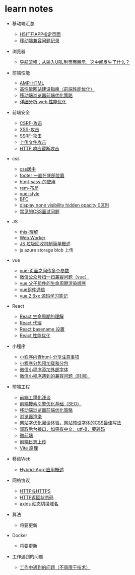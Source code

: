#  learn notes

* 移动端汇总
    * <a href="https://github.com/sanlangguo/learn-notes/issues/8">H5打开APP指定页面</a>
    * <a href="https://github.com/sanlangguo/learn-notes/issues/7">移动端兼容问题记录</a>
* 浏览器
    * <a href="https://github.com/sanlangguo/learn-notes/issues/17">导航流程：从输入URL到页面展示，这中间发生了什么？</a>

* 前端性能
    * <a href="https://github.com/sanlangguo/chenzongqiang/wiki/AMP-HTML">AMP-HTML</a>
    * <a href="https://github.com/sanlangguo/chenzongqiang/wiki/%E9%AB%98%E6%80%A7%E8%83%BD%E7%BD%91%E7%AB%99%E5%BB%BA%E8%AE%BE%E6%8C%87%E5%8D%97%EF%BC%88%E5%89%8D%E7%AB%AF%E6%80%A7%E8%83%BD%E4%BC%98%E5%8C%96%EF%BC%89">高性能网站建设指南（前端性能优化）</a>
    * <a href="https://github.com/sanlangguo/chenzongqiang/wiki/%E7%A7%BB%E5%8A%A8%E7%AB%AF%E6%B5%8F%E8%A7%88%E5%99%A8%E5%89%8D%E7%AB%AF%E4%BC%98%E5%8C%96%E7%AD%96%E7%95%A5">移动端浏览器前端优化策略</a>
    * <a href="https://github.com/sanlangguo/learn-notes/issues/5">详细分析 web 性能优化</a>

* 前端安全
    * <a href="https://github.com/sanlangguo/chenzongqiang/wiki/CSRF-%E6%94%BB%E5%87%BB">CSRF-攻击</a>
    * <a href="https://github.com/sanlangguo/chenzongqiang/wiki/XSS-%E6%94%BB%E5%87%BB">XSS-攻击</a>
    * <a href="https://github.com/sanlangguo/chenzongqiang/wiki/SSRF-%E6%94%BB%E5%87%BB">SSRF-攻击</a>
    * <a href="https://github.com/sanlangguo/chenzongqiang/wiki/%E4%B8%8A%E4%BC%A0%E6%96%87%E4%BB%B6%E6%94%BB%E5%87%BB">上传文件攻击</a>
    * <a href="https://github.com/sanlangguo/learn-notes/wiki/HTTP-%E5%93%8D%E5%BA%94%E6%88%AA%E6%96%AD%E6%94%BB%E5%87%BB">HTTP 响应截断攻击</a>
* css
    * <a href="https://github.com/sanlangguo/chenzongqiang/wiki/css%E5%B1%85%E4%B8%AD">css居中</a>
    * <a href="https://github.com/sanlangguo/chenzongqiang/wiki/footer-%E4%B8%80%E7%9B%B4%E5%9C%A8%E5%BA%95%E9%83%A8%E4%BD%8D%E7%BD%AE">footer 一直在底部位置</a>
    * <a href="https://github.com/sanlangguo/chenzongqiang/wiki/html-sass-%E7%9A%84%E4%BD%BF%E7%94%A8">html-sass-的使用</a>
    * <a href="https://github.com/sanlangguo/chenzongqiang/wiki/rem-%E5%B8%83%E5%B1%80">rem-布局</a>
    * <a href="https://github.com/sanlangguo/chenzongqiang/wiki/vue-style">vue-style</a>
    * <a href="https://github.com/sanlangguo/learn-notes/wiki/%E5%9D%97%E6%A0%BC%E5%BC%8F%E5%8C%96%E4%B8%8A%E4%B8%8B%E6%96%87%EF%BC%88Block-Formatting-Context%EF%BC%8CBFC%EF%BC%89">BFC</a>
    * <a href="https://github.com/sanlangguo/learn-notes/wiki/display-none-visibility-hidden-opacity-0-%E5%8C%BA%E5%88%AB" target="_blank">display none visibility hidden opacity 0区别</a>
    * <a href="https://github.com/sanlangguo/learn-notes/blob/master/css.md" target="_blank">常见的CSS面试问题</a>

* JS
    * <a href="https://github.com/sanlangguo/chenzongqiang/wiki/this-%E7%90%86%E8%A7%A3">this-理解</a>
    * <a href="https://github.com/sanlangguo/chenzongqiang/wiki/Web-Worker">Web Worker</a>
    * <a href="https://github.com/sanlangguo/learn-notes/wiki/JS-%E5%9E%83%E5%9C%BE%E5%9B%9E%E6%94%B6%E6%9C%BA%E5%88%B6%E7%AE%80%E5%8D%95%E6%A6%82%E8%BF%B0">JS 垃圾回收机制简单概述</a>
    * js azure storage blob 上传
    
* vue
    * <a href="https://github.com/sanlangguo/chenzongqiang/wiki/vue-%E9%A1%B5%E9%9D%A2%E4%B9%8B%E9%97%B4%E4%BC%A0%E5%A4%9A%E4%B8%AA%E5%8F%82%E6%95%B0">vue-页面之间传多个参数</a>
    * <a href="https://github.com/sanlangguo/learn-notes/wiki/%E5%BE%AE%E4%BF%A1%E5%85%AC%E4%BC%97%E5%8F%B7%E6%89%AB%E4%B8%80%E6%89%AB%E5%85%BC%E5%AE%B9%E9%97%AE%E9%A2%98%EF%BC%88vue%EF%BC%89">微信公众号扫一扫兼容问题（vue）</a>
    * <a href="https://github.com/sanlangguo/learn-notes/wiki/vue-%E7%88%B6%E5%AD%90%E7%BB%84%E4%BB%B6%E7%9A%84%E7%94%9F%E5%91%BD%E5%91%A8%E6%9C%9F%E6%B8%B2%E6%9F%93%E9%A1%BA%E5%BA%8F">vue 父子组件的生命周期渲染顺序</a>
    * <a href="https://github.com/sanlangguo/learn-notes/wiki/vue-%E7%BB%84%E4%BB%B6%E4%B9%8B%E9%97%B4%E4%BC%A0%E5%80%BC">vue组件通信</a>
    * <a href="https://github.com/sanlangguo/learn-notes/issues/9">vue 2.6xx 源码学习笔记</a>
    
* React 
    * <a href="https://github.com/sanlangguo/learn-notes/wiki/React-%E7%94%9F%E5%91%BD%E5%91%A8%E6%9C%9F%E7%9A%84%E7%90%86%E8%A7%A3">React 生命周期的理解</a>
    * <a href="https://github.com/sanlangguo/learn-notes/wiki/react-proxy">React 代理</a>
    * <a href="https://github.com/sanlangguo/learn-notes/issues/11">React basename 设置</a>
    * <a href="https://github.com/sanlangguo/learn-notes/issues/12">React 性能优化</a>

* 小程序
    * <a href="https://github.com/sanlangguo/chenzongqiang/wiki/%E5%B0%8F%E7%A8%8B%E5%BA%8F%E5%86%85%E5%B5%8Chtml-%E5%88%86%E4%BA%AB%E6%B3%A8%E6%84%8F%E4%BA%8B%E9%A1%B9">小程序内嵌html-分享注意事项</a>
    * <a href="https://github.com/sanlangguo/chenzongqiang/wiki/%E5%B0%8F%E7%A8%8B%E5%BA%8F%E5%88%86%E5%8C%85%E9%A2%84%E5%8A%A0%E8%BD%BD%E5%92%8C%E5%88%86%E5%8C%85">小程序分包预加载和分包</a>
    * <a href="https://github.com/sanlangguo/chenzongqiang/wiki/%E5%BE%AE%E4%BF%A1%E5%B0%8F%E7%A8%8B%E5%BA%8F%E6%B7%BB%E5%8A%A0%E5%A4%96%E9%83%A8%E5%AD%97%E4%BD%93">微信小程序添加外部字体</a>
    * <a href="https://github.com/sanlangguo/chenzongqiang/wiki/%E5%BE%AE%E4%BF%A1%E5%B0%8F%E7%A8%8B%E5%BA%8F%E9%81%87%E5%88%B0%E7%9A%84%E5%85%BC%E5%AE%B9%E9%97%AE%E9%A2%98%EF%BC%88%E6%97%B6%E9%97%B4%EF%BC%89">微信小程序遇到的兼容问题（时间）</a>
  
* 前端工程
    * <a href="https://github.com/sanlangguo/chenzongqiang/wiki/%E5%89%8D%E7%AB%AF%E5%B7%A5%E7%A8%8B%E5%8C%96%E6%B5%85%E8%B0%88">前端工程化浅谈</a>
    * <a href="https://github.com/sanlangguo/chenzongqiang/wiki/%E5%89%8D%E7%AB%AF%E6%90%9C%E7%B4%A2%E5%BC%95%E6%93%8E%E4%BC%98%E5%8C%96%E5%9F%BA%E7%A1%80%EF%BC%88SEO%EF%BC%89">前端搜索引擎优化基础（SEO）</a>
    * <a href="https://github.com/sanlangguo/chenzongqiang/wiki/%E7%A7%BB%E5%8A%A8%E7%AB%AF%E6%B5%8F%E8%A7%88%E5%99%A8%E5%89%8D%E7%AB%AF%E4%BC%98%E5%8C%96%E7%AD%96%E7%95%A5">移动端浏览器前端优化策略</a>
    * <a href="https://github.com/sanlangguo/chenzongqiang/wiki/%E6%B5%8F%E8%A7%88%E5%99%A8%E6%B8%B2%E6%9F%93">浏览器渲染</a>
    * <a href="https://github.com/sanlangguo/chenzongqiang/wiki/%E7%BD%91%E7%AB%99%E5%AD%97%E4%BC%98%E5%8C%96%E9%98%85%E8%AF%BB%E4%BD%93%E9%AA%8C%EF%BC%8C%E7%BD%91%E7%AB%99%E9%A2%84%E8%AE%BE%E5%AD%97%E4%BD%93%E7%9A%84CSS%E6%9C%80%E4%BD%B3%E5%86%99%E6%B3%95">网站字优化阅读体验，网站预设字体的CSS最佳写法</a>
    * <a href="https://github.com/sanlangguo/chenzongqiang/wiki/%E8%B0%83%E5%8F%96%E5%90%8E%E5%8F%B0%E6%8E%A5%E5%8F%A3%EF%BC%8C%E5%A6%82%E6%9E%9C%E6%9C%89%E4%B8%AD%E6%96%87%EF%BC%8Cutf-8%EF%BC%8C%E8%A6%81%E8%BD%AC%E7%A0%81">调取后台接口，如果有中文，utf-8，要转码</a>
    * <a href="https://github.com/sanlangguo/learn-notes/issues/6">微前端</a>
    * <a href="https://github.com/sanlangguo/learn-notes/wiki/%E5%89%8D%E7%AB%AF%E6%97%A5%E5%BF%97%E4%B8%8A%E4%BC%A0">前端日志上传</a>
    * <a href="https://github.com/sanlangguo/learn-notes/issues/13">Vite 原理</a>

* 移动Web
    * <a href="https://github.com/sanlangguo/chenzongqiang/wiki/Hybrid-App-%E5%BA%94%E7%94%A8%E6%A6%82%E8%BF%B0">Hybrid-App-应用概述</a>

* 网络协议
    * <a href="https://github.com/sanlangguo/learn-notes/wiki/HTTP-HTTPS">HTTP与HTTPS</a>
    * <a href="https://github.com/sanlangguo/learn-notes/wiki/HTTP%E8%BF%94%E5%9B%9E%E7%8A%B6%E6%80%81%E7%A0%81">HTTP返回状态码</a>
    * <a href="https://github.com/sanlangguo/learn-notes/issues/15">axios 动态切换域名</a>
    
 * 算法
     * 将要更新

  * Docker
     * 将要更新
     
  * 工作遇到的问题
     * <a href="https://github.com/sanlangguo/learn-notes/issues/3">工作中遇到的问题（不局限于技术）</a>


